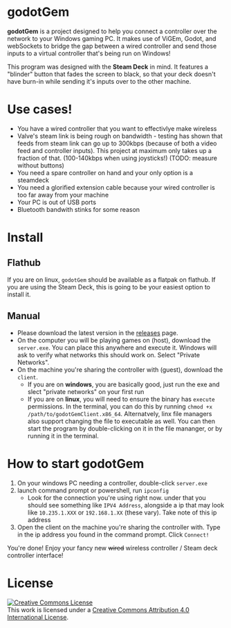 # godotGem

**godotGem** is a project designed to help you connect a controller over the network to your Windows gaming PC. It makes use of ViGEm, Godot, and webSockets to bridge the gap between a wired controller and send those inputs to a virtual controller that's being run on Windows!

This program was designed with the **Steam Deck** in mind. It features a "blinder" button that fades the screen to black, so that your deck doesn't have burn-in while sending it's inputs over to the other machine.

# Use cases!

* You have a wired controller that you want to effectivlye make wireless
* Valve's steam link is being rough on bandwidth - testing has shown that feeds from steam link can go up to 300kbps (because of both a video feed and controller inputs). This project at maximum only takes up a fraction of that. (100-140kbps when using joysticks!) (TODO: measure without buttons)
* You need a spare controller on hand and your only option is a steamdeck
* You need a glorified extension cable because your wired controller is too far away from your machine
* Your PC is out of USB ports
* Bluetooth bandwith stinks for some reason

# Install

## Flathub

If you are on linux, `godotGem` should be available as a flatpak on flathub. If you are using the Steam Deck, this is going to be your easiest option to install it.

## Manual

* Please download the latest version in the [releases]() page.
* On the computer you will be playing games on (host), download the `server.exe`. You can place this anywhere and execute it. Windows will ask to verify what networks this should work on. Select "Private Networks".
* On the machine you're sharing the controller with (guest), download the `client`.
    * If you are on **windows**, you are basically good, just run the exe and slect "private networks" on your first run
    * If you are on **linux**, you will need to ensure the binary has `execute` permissions. In the terminal, you can do this by running `chmod +x /path/to/godotGemClient.x86_64`. Alternatvely, linx file managers also support changing the file to executable as well. You can then start the program by double-clicking on it in the file mananger, or by running it in the terminal.

# How to start godotGem

1. On your windows PC needing a controller, double-click `server.exe`
1. launch command prompt or powershell, run `ipconfig`
    * Look for the connection you're using right now. under that you should see something like `IPV4 Address`, alongside a ip that may look like `10.235.1.XXX` or `192.168.1.XX` (these vary). Take note of this ip address
1. Open the client on the machine you're sharing the controller with. Type in the ip address you found in the command prompt. Click `Connect!`

You're done! Enjoy your fancy new ~~wired~~ wireless controller / Steam deck controller interface!

# License

<a rel="license" href="http://creativecommons.org/licenses/by/4.0/"><img alt="Creative Commons License" style="border-width:0" src="https://i.creativecommons.org/l/by/4.0/88x31.png" /></a><br />This work is licensed under a <a rel="license" href="http://creativecommons.org/licenses/by/4.0/">Creative Commons Attribution 4.0 International License</a>.